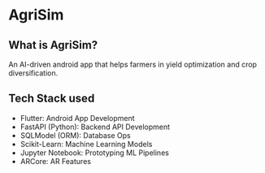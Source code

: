 # AgriSim

## What is AgriSim?
An AI-driven android app that helps farmers in yield optimization and crop diversification.

## Tech Stack used
- Flutter: Android App Development
- FastAPI (Python): Backend API Development
- SQLModel (ORM): Database Ops
- Scikit-Learn: Machine Learning Models
- Jupyter Notebook: Prototyping ML Pipelines
- ARCore: AR Features